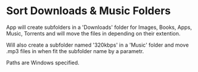 # Sort Downloads & Music Folders
App will create subfolders in a 'Downloads' folder for Images, Books, Apps, Music, Torrents and will move the files in depending on their extention.

Will also create a subfolder named '320kbps' in a 'Music' folder and move .mp3 files in when fit the subfolder name by a parametr.

Paths are Windows specified.
